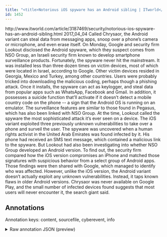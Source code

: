 ```yaml
---
title: "<title>Notorious iOS spyware has an Android sibling | ITworld</title>"
id: 1452
---
```


<title>Notorious iOS spyware has an Android sibling | ITworld</title>
<source> http://www.itworld.com/article/3187469/security/notorious-ios-spyware-has-an-android-sibling.html </source>
<date> 2017_04_04 </date>
<text>
Called Chrysaor, the Android variant can steal data from messaging apps, snoop over a phone’s camera or microphone, and even erase itself.
On Monday, Google and security firm Lookout disclosed the Android spyware, which they suspect comes from NSO Group, an Israeli security firm known to develop smartphone surveillance products.
Fortunately, the spyware never hit the mainstream.
It was installed less than three dozen times on victim devices, most of which were located in Israel, according to Google.
Other victim devices resided in Georgia, Mexico and Turkey, among other countries.
Users were probably tricked into downloading the malicious coding, perhaps though a phishing attack.
Once it installs, the spyware can act as keylogger, and steal data from popular apps such as WhatsApp, Facebook and Gmail.
In addition, it possesses a suicide function that’ll activate if it doesn’t detect a mobile country code on the phone -- a sign that the Android OS is running on an emulator.
The surveillance features are similar to those found in Pegasus, which has also been linked with NSO Group.
At the time, Lookout called the spyware the most sophisticated attack it’s ever seen on a device.
The iOS variant exploited three previously unknown vulnerabilities to take over a phone and surveil the user.
The spyware was uncovered when a human rights activist in the United Arab Emirates was found infected by it.
His phone had received an SMS text message, which contained a malicious link to the spyware.
But Lookout had also been investigating into whether NSO Group developed an Android version.
To find out, the security firm compared how the iOS version compromises an iPhone and matched those signatures with suspicious behavior from a select group of Android apps.
Those findings were then shared with Google, which managed to identify who was affected.
However, unlike the iOS version, the Android variant doesn’t actually exploit any unknown vulnerabilities.
Instead, it taps known flaws in older Android versions.
Chrysaor was never available on Google Play, and the small number of infected devices found suggests that most users will never encounter it, the search giant said.
</text>



## Annotations

Annotation keys: content, sourcefile, cyberevent, info

<details>
<summary>Raw annotation JSON (preview)</summary>

```json
{
  "content": "Called Chrysaor, the Android variant can steal data from messaging apps, snoop over a phone\u2019s camera or microphone, and even erase itself. On Monday, Google and security firm Lookout disclosed the Android spyware, which they suspect comes from NSO Group, an Israeli security firm known to develop smartphone surveillance products. Fortunately, the spyware never hit the mainstream. It was installed less than three dozen times on victim devices, most of which were located in Israel, according to Google. Other victim devices resided in Georgia, Mexico and Turkey, among other countries. Users were probably tricked into downloading the malicious coding, perhaps though a phishing attack. Once it installs, the spyware can act as keylogger, and steal data from popular apps such as WhatsApp, Facebook and Gmail. In addition, it possesses a suicide function that\u2019ll activate if it doesn\u2019t detect a mobile country code on the phone -- a sign that the Android OS is running on an emulator. The surveillance features are similar to those found in Pegasus, which has also been linked with NSO Group. At the time, Lookout called the spyware the most sophisticated attack it\u2019s ever seen on a device. The iOS variant exploited three previously unknown vulnerabilities to take over a phone and surveil the user. The spyware was uncovered when a human rights activist in the United Arab Emirates was found infected by it. His phone had received an SMS text message, which contained a malicious link to the spyware. But Lookout had also been investigating into whether NSO Group developed an Android version. To find out, the security firm compared how the iOS version compromises an iPhone and matched those signatures with suspicious behavior from a select group of Android apps. Those findings were then shared with Google, which managed to identify who was affected. However, unlike the iOS version, the Android variant doesn\u2019t actually exploit any unknown vulnerabilities. Instead, it taps known flaws in older Android versions. Chrysaor was never available on Google Play, and the small number of infected devices found suggests that most users will never encounter it, the search giant said",
  "sourcefile": "1452.txt",
  "cyberevent": {
    "hopper": [
      {
        "index": 0,
        "relation": "Same",
        "events": [
          {
            "index": "E1",
            "type": "Attack",
            "realis": "Generic",
            "nugget": {
              "startOffset": 41,
              "index": "T2",
              "endOffset": 46,
              "text": "steal"
            },
            "argument": [
              {
                "index": "T3",
                "text": "data",
                "endOffset": 51,
                "role": {
                  "type": "Compromised-Data"
                },
                "startOffset": 47,
                "type": "Data"
              },
              {
                "index": "T4",
                "external_reference": {
                  "wikidataid": "Q18922759"
                },
                "endOffset": 71,
                "role": {
                  "type": "Victim"
                },
                "text": "messaging apps",
                "startOffset": 57,
                "type": "Software"
              },
              {
                "index": "T1",
                "text": "Chrysaor",
                "endOffset": 15,
                "role": {
                  "type": "Tool"
                },
                "startOffset": 7,
                "type": "Malware"
              },
              {
                "index": "T19",
                "text": "the Android variant",
                "endOffset": 36,
                "role": {
                  "type": "Tool"
                },
                "startOffset": 17,
                "type": "Malware"
              }
            ],
            "subtype": "Databreach"
          },
          {
            "index"
```
</details>
